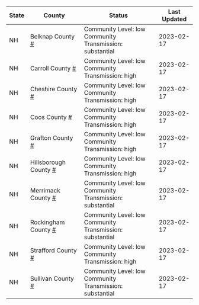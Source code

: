 State | County | Status | Last Updated
--- | --- | --- | --- 
NH | Belknap County <a href="#belknap_county">#</a> | <a name="belknap_county"></a>Community Level: low<br/>Community Transmission: substantial | 2023-02-17
NH | Carroll County <a href="#carroll_county">#</a> | <a name="carroll_county"></a>Community Level: low<br/>Community Transmission: high | 2023-02-17
NH | Cheshire County <a href="#cheshire_county">#</a> | <a name="cheshire_county"></a>Community Level: low<br/>Community Transmission: high | 2023-02-17
NH | Coos County <a href="#coos_county">#</a> | <a name="coos_county"></a>Community Level: low<br/>Community Transmission: high | 2023-02-17
NH | Grafton County <a href="#grafton_county">#</a> | <a name="grafton_county"></a>Community Level: low<br/>Community Transmission: high | 2023-02-17
NH | Hillsborough County <a href="#hillsborough_county">#</a> | <a name="hillsborough_county"></a>Community Level: low<br/>Community Transmission: high | 2023-02-17
NH | Merrimack County <a href="#merrimack_county">#</a> | <a name="merrimack_county"></a>Community Level: low<br/>Community Transmission: substantial | 2023-02-17
NH | Rockingham County <a href="#rockingham_county">#</a> | <a name="rockingham_county"></a>Community Level: low<br/>Community Transmission: substantial | 2023-02-17
NH | Strafford County <a href="#strafford_county">#</a> | <a name="strafford_county"></a>Community Level: low<br/>Community Transmission: high | 2023-02-17
NH | Sullivan County <a href="#sullivan_county">#</a> | <a name="sullivan_county"></a>Community Level: low<br/>Community Transmission: substantial | 2023-02-17

